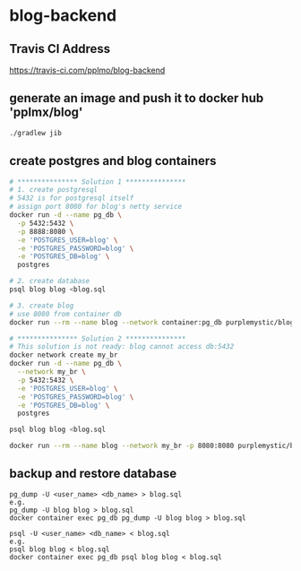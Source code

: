 # blog-backend

## Travis CI Address

https://travis-ci.com/pplmo/blog-backend

## generate an image and push it to docker hub 'pplmx/blog'

```bash
./gradlew jib
```

## create postgres and blog containers

```bash
# *************** Solution 1 ***************
# 1. create postgresql
# 5432 is for postgresql itself
# assign port 8080 for blog's netty service
docker run -d --name pg_db \
  -p 5432:5432 \
  -p 8888:8080 \
  -e 'POSTGRES_USER=blog' \
  -e 'POSTGRES_PASSWORD=blog' \
  -e 'POSTGRES_DB=blog' \
  postgres

# 2. create database
psql blog blog <blog.sql

# 3. create blog
# use 8080 from container db
docker run --rm --name blog --network container:pg_db purplemystic/blog

# *************** Solution 2 ***************
# This solution is not ready: blog cannot access db:5432
docker network create my_br
docker run -d --name pg_db \
  --network my_br \
  -p 5432:5432 \
  -e 'POSTGRES_USER=blog' \
  -e 'POSTGRES_PASSWORD=blog' \
  -e 'POSTGRES_DB=blog' \
  postgres

psql blog blog <blog.sql

docker run --rm --name blog --network my_br -p 8080:8080 purplemystic/blog

```

## backup and restore database

```text
pg_dump -U <user_name> <db_name> > blog.sql
e.g.
pg_dump -U blog blog > blog.sql
docker container exec pg_db pg_dump -U blog blog > blog.sql

psql -U <user_name> <db_name> < blog.sql
e.g.
psql blog blog < blog.sql
docker container exec pg_db psql blog blog < blog.sql
```
